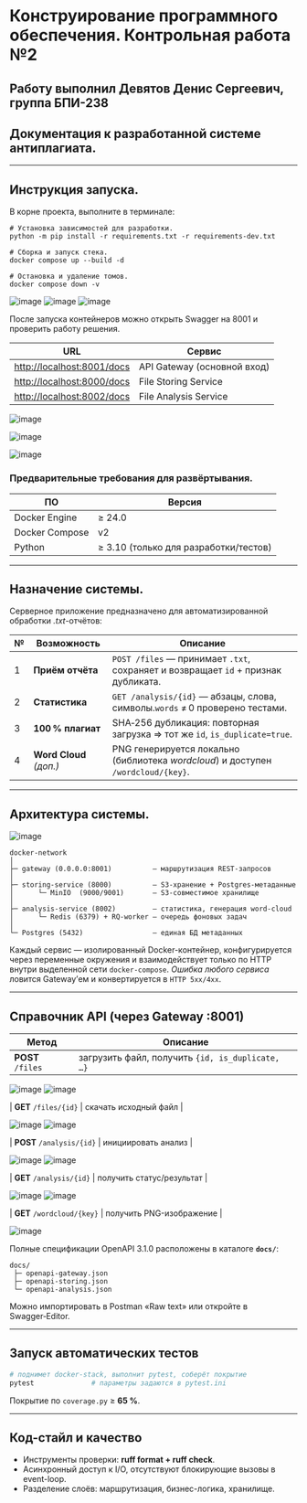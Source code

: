 # Конструирование программного обеспечения. Контрольная работа №2

## Работу выполнил **Девятов Денис Сергеевич, группа БПИ-238**

## Документация к разработанной системе антиплагиата.

---

## Инструкция запуска.

В корне проекта, выполните в терминале:

```
# Установка зависимостей для разработки.
python -m pip install -r requirements.txt -r requirements-dev.txt

# Сборка и запуск стека.
docker compose up --build -d

# Остановка и удаление томов.
docker compose down -v
```
![image](https://github.com/user-attachments/assets/6174c39e-4a01-4c3d-9757-fc4bec8aca76)
![image](https://github.com/user-attachments/assets/7386a0fa-a586-4bfa-8cc8-0508209f9f1a)
![image](https://github.com/user-attachments/assets/316d6627-e87b-49f9-b281-4b5ba2ac8453)


После запуска контейнеров можно открыть Swagger на 8001 и проверить работу решения.

| URL                                                      | Сервис                        |
| -------------------------------------------------------- | ----------------------------- |
| [http://localhost:8001/docs](http://localhost:8001/docs) | API Gateway (основной вход)   |
| [http://localhost:8000/docs](http://localhost:8000/docs) | File Storing Service          |
| [http://localhost:8002/docs](http://localhost:8002/docs) | File Analysis Service         |

![image](https://github.com/user-attachments/assets/f1e649af-d18b-4d90-bf03-a7a7bbf6fe79)

![image](https://github.com/user-attachments/assets/ba3a71cb-5a0e-476d-86c9-a2a2f9304aff)

![image](https://github.com/user-attachments/assets/417d568b-70a1-4de3-8461-adcd8989e3b9)


### Предварительные требования для развёртывания.

| ПО             | Версия                                |
| -------------- | ------------------------------------- |
| Docker Engine  | ≥ 24.0                                |
| Docker Compose | v2                                    |
| Python         | ≥ 3.10 (только для разработки/тестов) |

---

## Назначение системы.

Серверное приложение предназначено для автоматизированной обработки *.txt*-отчётов:

| № | Возможность             | Описание                                                                           |
| - | ----------------------- | ---------------------------------------------------------------------------------- |
| 1 | **Приём отчёта**        | `POST /files` — принимает `.txt`, сохраняет и возвращает `id` + признак дубликата. |
| 2 | **Статистика**          | `GET /analysis/{id}` — абзацы, слова, символы.`words` ≠ 0 проверено тестами.       |
| 3 | **100 % плагиат**       | SHA‑256 дубликация: повторная загрузка ⇒ тот же `id`, `is_duplicate=true`.         |
| 4 | **Word Cloud** *(доп.)* | PNG генерируется локально (библиотека *wordcloud*) и доступен `/wordcloud/{key}`.  |

---

## Архитектура системы.

![image](https://github.com/user-attachments/assets/345b576c-618c-4bf7-a0c1-7318db816a31)

```
docker-network
│
├─ gateway (0.0.0.0:8001)          – маршрутизация REST-запросов
│
├─ storing-service (8000)          – S3-хранение + Postgres-метаданные
│      └─ MinIO  (9000/9001)       – S3-совместимое хранилище
│
├─ analysis-service (8002)         – статистика, генерация word-cloud
│      └─ Redis (6379) + RQ-worker – очередь фоновых задач
│
└─ Postgres (5432)                 – единая БД метаданных
```

Каждый сервис — изолированный Docker-контейнер, конфигурируется через переменные окружения и взаимодействует только по HTTP внутри выделенной сети `docker-compose`.
*Ошибка любого сервиса* ловится Gateway’ем и конвертируется в `HTTP 5xx/4xx`.

---

## Справочник API (через Gateway :8001)

| Метод                        | Описание                                         |
| ---------------------------- | ------------------------------------------------ |
| **POST**  `/files`           | загрузить файл, получить `{id, is_duplicate, …}` |

![image](https://github.com/user-attachments/assets/368be796-fea0-44ab-94cf-7353eadc7423)
![image](https://github.com/user-attachments/assets/062574ee-661b-444b-8cda-a6a78f841b45)

| **GET**   `/files/{id}`      | скачать исходный файл                            |

![image](https://github.com/user-attachments/assets/825ce20e-52da-43c7-be9b-52110bd1dd79)
![image](https://github.com/user-attachments/assets/6c24bc7d-7a20-4c1c-aa48-7398591ab450)

| **POST**  `/analysis/{id}`   | инициировать анализ                              |

![image](https://github.com/user-attachments/assets/01033655-ce87-4dbf-babe-2111e6234f7d)
![image](https://github.com/user-attachments/assets/f3ab33c1-6b86-4ff3-9cea-0b8dc75d99d7)

| **GET**   `/analysis/{id}`   | получить статус/результат                        |

![image](https://github.com/user-attachments/assets/bdf4b713-7131-4a13-b0ae-47ea40dbeaeb)
![image](https://github.com/user-attachments/assets/1d7a622e-7bbe-4549-a0ed-1c43d7982497)

| **GET**   `/wordcloud/{key}` | получить PNG-изображение                         |

![image](https://github.com/user-attachments/assets/d12161dd-6ec3-4329-b158-032c02f6e77b)

Полные спецификации OpenAPI 3.1.0 расположены в каталоге **`docs/`**:

```
docs/
 ├─ openapi-gateway.json
 ├─ openapi-storing.json
 └─ openapi-analysis.json
```

Можно импортировать в Postman «Raw text» или откройте в Swagger‑Editor.

---

## Запуск автоматических тестов

```bash
# поднимет docker-stack, выполнит pytest, соберёт покрытие
pytest              # параметры задаются в pytest.ini
```

Покрытие по `coverage.py` ≥ **65 %**.

---

## Код-стайл и качество

* Инструменты проверки: **ruff format + ruff check**.
* Асинхронный доступ к I/O, отсутствуют блокирующие вызовы в event-loop.
* Разделение слоёв: маршрутизация, бизнес-логика, хранилище.

